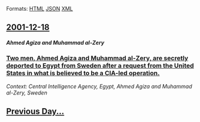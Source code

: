 
Formats: [HTML](2001/12/18/index.html)  [JSON](2001/12/18/index.json)  [XML](2001/12/18/index.xml)  

## [2001-12-18](/news/2001/12/18/index.md)

##### Ahmed Agiza and Muhammad al-Zery
### [ Two men, Ahmed Agiza and Muhammad al-Zery, are secretly deported to Egypt from Sweden after a request from the United States in what is believed to be a CIA-led operation. ](/news/2001/12/18/two-men-ahmed-agiza-and-muhammad-al-zery-are-secretly-deported-to-egypt-from-sweden-after-a-request-from-the-united-states-in-what-is-bel.md)
_Context: Central Intelligence Agency, Egypt, Ahmed Agiza and Muhammad al-Zery, Sweden_

## [Previous Day...](/news/2001/12/17/index.md)

